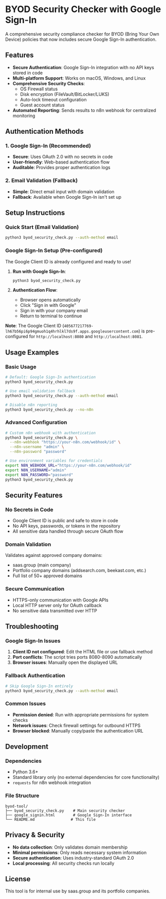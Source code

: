 # BYOD Security Checker with Google Sign-In

A comprehensive security compliance checker for BYOD (Bring Your Own Device) policies that now includes secure Google Sign-In authentication.

## Features

- **Secure Authentication**: Google Sign-In integration with no API keys stored in code
- **Multi-platform Support**: Works on macOS, Windows, and Linux
- **Comprehensive Security Checks**:
  - OS Firewall status
  - Disk encryption (FileVault/BitLocker/LUKS)
  - Auto-lock timeout configuration
  - Guest account status
- **Automated Reporting**: Sends results to n8n webhook for centralized monitoring

## Authentication Methods

### 1. Google Sign-In (Recommended)
- **Secure**: Uses OAuth 2.0 with no secrets in code
- **User-friendly**: Web-based authentication flow
- **Auditable**: Provides proper authentication logs

### 2. Email Validation (Fallback)
- **Simple**: Direct email input with domain validation
- **Fallback**: Available when Google Sign-In isn't set up

## Setup Instructions

### Quick Start (Email Validation)
```bash
python3 byod_security_check.py --auth-method email
```

### Google Sign-In Setup (Pre-configured)

The Google Client ID is already configured and ready to use!

1. **Run with Google Sign-In**:
   ```bash
   python3 byod_security_check.py
   ```

2. **Authentication Flow**:
   - Browser opens automatically
   - Click "Sign in with Google" 
   - Sign in with your company email
   - Return to terminal to continue

**Note**: The Google Client ID (`405677217769-lh67b56pi6p94gmuoh1q4hrhlkl7ds9f.apps.googleusercontent.com`) is pre-configured for `http://localhost:8080` and `http://localhost:8081`.

## Usage Examples

### Basic Usage
```bash
# Default: Google Sign-In authentication
python3 byod_security_check.py

# Use email validation fallback
python3 byod_security_check.py --auth-method email

# Disable n8n reporting
python3 byod_security_check.py --no-n8n
```

### Advanced Configuration
```bash
# Custom n8n webhook with authentication
python3 byod_security_check.py \
  --n8n-webhook "https://your-n8n.com/webhook/id" \
  --n8n-username "admin" \
  --n8n-password "password"

# Use environment variables for credentials
export N8N_WEBHOOK_URL="https://your-n8n.com/webhook/id"
export N8N_USERNAME="admin"
export N8N_PASSWORD="password"
python3 byod_security_check.py
```

## Security Features

### No Secrets in Code
- Google Client ID is public and safe to store in code
- No API keys, passwords, or tokens in the repository
- All sensitive data handled through secure OAuth flow

### Domain Validation
Validates against approved company domains:
- saas.group (main company)
- Portfolio company domains (addsearch.com, beekast.com, etc.)
- Full list of 50+ approved domains

### Secure Communication
- HTTPS-only communication with Google APIs
- Local HTTP server only for OAuth callback
- No sensitive data transmitted over HTTP

## Troubleshooting

### Google Sign-In Issues
1. **Client ID not configured**: Edit the HTML file or use fallback method
2. **Port conflicts**: The script tries ports 8080-8090 automatically
3. **Browser issues**: Manually open the displayed URL

### Fallback Authentication
```bash
# Skip Google Sign-In entirely
python3 byod_security_check.py --auth-method email
```

### Common Issues
- **Permission denied**: Run with appropriate permissions for system checks
- **Network issues**: Check firewall settings for outbound HTTPS
- **Browser blocked**: Manually copy/paste the authentication URL

## Development

### Dependencies
- Python 3.6+
- Standard library only (no external dependencies for core functionality)
- `requests` for n8n webhook integration

### File Structure
```
byod-tool/
├── byod_security_check.py    # Main security checker
├── google_signin.html        # Google Sign-In interface
└── README.md                # This file
```

## Privacy & Security

- **No data collection**: Only validates domain membership
- **Minimal permissions**: Only reads necessary system information
- **Secure authentication**: Uses industry-standard OAuth 2.0
- **Local processing**: All security checks run locally

## License

This tool is for internal use by saas.group and its portfolio companies.